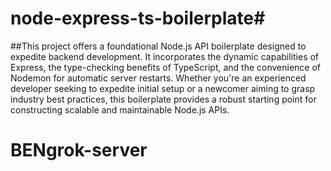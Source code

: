 # node-express-ts-boilerplate#

##This project offers a foundational Node.js API boilerplate designed to expedite backend development. It incorporates the dynamic capabilities of Express, the type-checking benefits of TypeScript, and the convenience of Nodemon for automatic server restarts. Whether you're an experienced developer seeking to expedite initial setup or a newcomer aiming to grasp industry best practices, this boilerplate provides a robust starting point for constructing scalable and maintainable Node.js APIs.
# BENgrok-server
